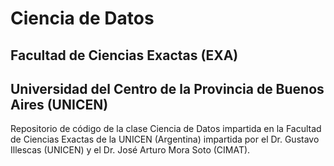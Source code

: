 # Ciencia de Datos
## Facultad de Ciencias Exactas (EXA)
## Universidad del Centro de la Provincia de Buenos Aires (UNICEN)

Repositorio de código de la clase Ciencia de Datos impartida en la Facultad de Ciencias Exactas de la UNICEN (Argentina) impartida por el Dr. Gustavo Illescas (UNICEN) y el Dr. José Arturo Mora Soto (CIMAT).
